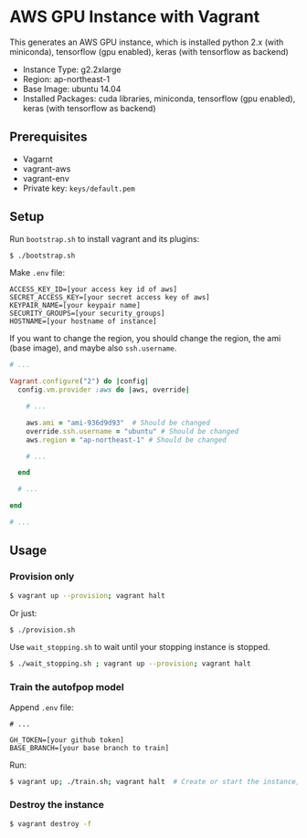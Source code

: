 # AWS GPU Instance with Vagrant

This generates an AWS GPU instance, which is installed python 2.x (with miniconda), tensorflow (gpu enabled), keras (with tensorflow as backend)

* Instance Type: g2.2xlarge
* Region: ap-northeast-1
* Base Image: ubuntu 14.04
* Installed Packages: cuda libraries, miniconda, tensorflow (gpu enabled), keras (with tensorflow as backend)

## Prerequisites

* Vagarnt
* vagrant-aws
* vagrant-env
* Private key: `keys/default.pem`

## Setup

Run `bootstrap.sh` to install vagrant and its plugins:

```sh
$ ./bootstrap.sh
```

Make `.env` file:

```
ACCESS_KEY_ID=[your access key id of aws]
SECRET_ACCESS_KEY=[your secret access key of aws]
KEYPAIR_NAME=[your keypair name]
SECURITY_GROUPS=[your security_groups]
HOSTNAME=[your hostname of instance]
```

If you want to change the region, you should change the region, the ami (base image), and maybe also `ssh.username`.

```ruby
# ...

Vagrant.configure("2") do |config|
  config.vm.provider :aws do |aws, override|

    # ...

    aws.ami = "ami-936d9d93"  # Should be changed
    override.ssh.username = "ubuntu" # Should be changed
    aws.region = "ap-northeast-1" # Should be changed

    # ...

  end

  # ...

end

# ...
```

## Usage

### Provision only

```sh
$ vagrant up --provision; vagrant halt
```

Or just:

```sh
$ ./provision.sh
```

Use `wait_stopping.sh` to wait until your stopping instance is stopped.

```sh
$ ./wait_stopping.sh ; vagrant up --provision; vagrant halt
```

### Train the autofpop model

Append `.env` file:

```
# ...

GH_TOKEN=[your github token]
BASE_BRANCH=[your base branch to train]
```

Run:

```sh
$ vagrant up; ./train.sh; vagrant halt  # Create or start the instance, train the model and push it, and shutdown the instance
```

### Destroy the instance

```sh
$ vagrant destroy -f
```
